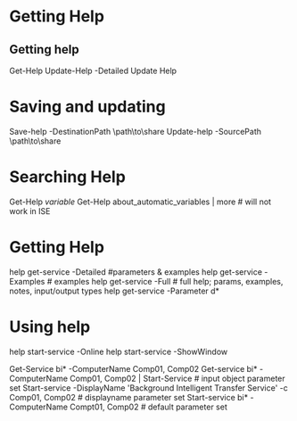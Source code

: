 # Getting Help

## Getting help 

Get-Help Update-Help -Detailed
Update Help

# Saving and updating
Save-help -DestinationPath \\path\to\share
Update-help -SourcePath \\path\to\share

# Searching Help
Get-Help *variable*
Get-Help about_automatic_variables | more # will not work in ISE

# Getting Help
help get-service -Detailed #parameters & examples
help get-service -Examples # examples
help get-service -Full # full help; params, examples, notes, input/output types
help get-service -Parameter d*

# Using help
help start-service -Online
help start-service -ShowWindow

Get-Service bi* -ComputerName Comp01, Comp02
Get-service bi* -ComputerName Comp01, Comp02 | Start-Service # input object parameter set
Start-service -DisplayName 'Background Intelligent Transfer Service' -c Comp01, Comp02 # displayname parameter set
Start-service bi* -ComputerName Compt01, Comp02 # default parameter set
